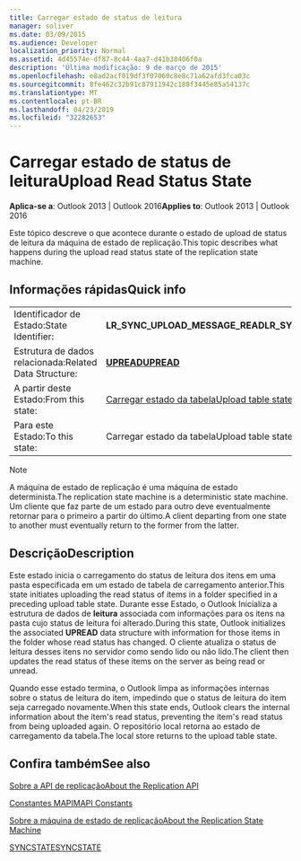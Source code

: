 ```yaml
---
title: Carregar estado de status de leitura
manager: soliver
ms.date: 03/09/2015
ms.audience: Developer
localization_priority: Normal
ms.assetid: 4d45574e-df87-8c44-4aa7-d41b38406f0a
description: 'Última modificação: 9 de março de 2015'
ms.openlocfilehash: e8ad2acf019df3f07060c8e8c71a62afd3fca03c
ms.sourcegitcommit: 8fe462c32b91c87911942c188f3445e85a54137c
ms.translationtype: MT
ms.contentlocale: pt-BR
ms.lasthandoff: 04/23/2019
ms.locfileid: "32282653"
---
```

# <a name="upload-read-status-state"></a><span data-ttu-id="cc8c9-103">Carregar estado de status de leitura</span><span class="sxs-lookup"><span data-stu-id="cc8c9-103">Upload Read Status State</span></span>

  
  
<span data-ttu-id="cc8c9-104">**Aplica-se a**: Outlook 2013 | Outlook 2016</span><span class="sxs-lookup"><span data-stu-id="cc8c9-104">**Applies to**: Outlook 2013 | Outlook 2016</span></span> 
  
 <span data-ttu-id="cc8c9-105">Este tópico descreve o que acontece durante o estado de upload de status de leitura da máquina de estado de replicação.</span><span class="sxs-lookup"><span data-stu-id="cc8c9-105">This topic describes what happens during the upload read status state of the replication state machine.</span></span> 
  
## <a name="quick-info"></a><span data-ttu-id="cc8c9-106">Informações rápidas</span><span class="sxs-lookup"><span data-stu-id="cc8c9-106">Quick info</span></span>

|||
|:-----|:-----|
|<span data-ttu-id="cc8c9-107">Identificador de Estado:</span><span class="sxs-lookup"><span data-stu-id="cc8c9-107">State Identifier:</span></span>  <br/> |<span data-ttu-id="cc8c9-108">**LR_SYNC_UPLOAD_MESSAGE_READ**</span><span class="sxs-lookup"><span data-stu-id="cc8c9-108">**LR_SYNC_UPLOAD_MESSAGE_READ**</span></span> <br/> |
|<span data-ttu-id="cc8c9-109">Estrutura de dados relacionada:</span><span class="sxs-lookup"><span data-stu-id="cc8c9-109">Related Data Structure:</span></span>  <br/> |<span data-ttu-id="cc8c9-110">**[UPREAD](upread.md)**</span><span class="sxs-lookup"><span data-stu-id="cc8c9-110">**[UPREAD](upread.md)**</span></span> <br/> |
|<span data-ttu-id="cc8c9-111">A partir deste Estado:</span><span class="sxs-lookup"><span data-stu-id="cc8c9-111">From this state:</span></span>  <br/> |[<span data-ttu-id="cc8c9-112">Carregar estado da tabela</span><span class="sxs-lookup"><span data-stu-id="cc8c9-112">Upload table state</span></span>](upload-table-state.md) <br/> |
|<span data-ttu-id="cc8c9-113">Para este Estado:</span><span class="sxs-lookup"><span data-stu-id="cc8c9-113">To this state:</span></span>  <br/> |<span data-ttu-id="cc8c9-114">Carregar estado da tabela</span><span class="sxs-lookup"><span data-stu-id="cc8c9-114">Upload table state</span></span>  <br/> |
   
> [!NOTE]
> <span data-ttu-id="cc8c9-115">A máquina de estado de replicação é uma máquina de estado determinista.</span><span class="sxs-lookup"><span data-stu-id="cc8c9-115">The replication state machine is a deterministic state machine.</span></span> <span data-ttu-id="cc8c9-116">Um cliente que faz parte de um estado para outro deve eventualmente retornar para o primeiro a partir do último.</span><span class="sxs-lookup"><span data-stu-id="cc8c9-116">A client departing from one state to another must eventually return to the former from the latter.</span></span> 
  
## <a name="description"></a><span data-ttu-id="cc8c9-117">Descrição</span><span class="sxs-lookup"><span data-stu-id="cc8c9-117">Description</span></span>

<span data-ttu-id="cc8c9-118">Este estado inicia o carregamento do status de leitura dos itens em uma pasta especificada em um estado de tabela de carregamento anterior.</span><span class="sxs-lookup"><span data-stu-id="cc8c9-118">This state initiates uploading the read status of items in a folder specified in a preceding upload table state.</span></span> <span data-ttu-id="cc8c9-119">Durante esse Estado, o Outlook Inicializa a estrutura de dados de **leitura** associada com informações para os itens na pasta cujo status de leitura foi alterado.</span><span class="sxs-lookup"><span data-stu-id="cc8c9-119">During this state, Outlook initializes the associated **UPREAD** data structure with information for those items in the folder whose read status has changed.</span></span> <span data-ttu-id="cc8c9-120">O cliente atualiza o status de leitura desses itens no servidor como sendo lido ou não lido.</span><span class="sxs-lookup"><span data-stu-id="cc8c9-120">The client then updates the read status of these items on the server as being read or unread.</span></span> 
  
<span data-ttu-id="cc8c9-121">Quando esse estado termina, o Outlook limpa as informações internas sobre o status de leitura do item, impedindo que o status de leitura do item seja carregado novamente.</span><span class="sxs-lookup"><span data-stu-id="cc8c9-121">When this state ends, Outlook clears the internal information about the item's read status, preventing the item's read status from being uploaded again.</span></span> <span data-ttu-id="cc8c9-122">O repositório local retorna ao estado de carregamento da tabela.</span><span class="sxs-lookup"><span data-stu-id="cc8c9-122">The local store returns to the upload table state.</span></span>
  
## <a name="see-also"></a><span data-ttu-id="cc8c9-123">Confira também</span><span class="sxs-lookup"><span data-stu-id="cc8c9-123">See also</span></span>



[<span data-ttu-id="cc8c9-124">Sobre a API de replicação</span><span class="sxs-lookup"><span data-stu-id="cc8c9-124">About the Replication API</span></span>](about-the-replication-api.md)
  
[<span data-ttu-id="cc8c9-125">Constantes MAPI</span><span class="sxs-lookup"><span data-stu-id="cc8c9-125">MAPI Constants</span></span>](mapi-constants.md)
  
[<span data-ttu-id="cc8c9-126">Sobre a máquina de estado de replicação</span><span class="sxs-lookup"><span data-stu-id="cc8c9-126">About the Replication State Machine</span></span>](about-the-replication-state-machine.md)
  
[<span data-ttu-id="cc8c9-127">SYNCSTATE</span><span class="sxs-lookup"><span data-stu-id="cc8c9-127">SYNCSTATE</span></span>](syncstate.md)

